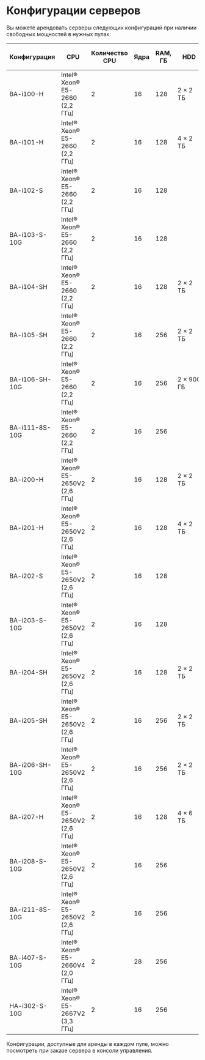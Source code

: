 # Конфигурации серверов

Вы можете арендовать серверы следующих конфигураций при наличии свободных мощностей в нужных пулах:

| Конфигурация   | CPU                                  | Количество<br>CPU | Ядра | RAM, ГБ | HDD                  | SSD                   | Приватная сеть,</br>Гбит/с | Публичная сеть,</br>Гбит/с |
|----------------|--------------------------------------|-------------------|------|---------|----------------------|-----------------------|----------------------------|----------------------------|
| BA-i100-H      | Intel® Xeon®<br/>E5-2660 (2,2 ГГц)   | 2                 | 16   | 128     | 2&nbsp;×&nbsp;2 ТБ   |                       | 1                          | 1                          |
| BA-i101-H      | Intel® Xeon®<br/>E5-2660 (2,2 ГГц)   | 2                 | 16   | 128     | 4&nbsp;×&nbsp;2 ТБ   |                       | 1                          | 1                          |
| BA-i102-S      | Intel® Xeon®<br/>E5-2660 (2,2 ГГц)   | 2                 | 16   | 128     |                      | 2&nbsp;×&nbsp;900 ГБ  | 1                          | 1                          |
| BA-i103-S-10G  | Intel® Xeon®<br/>E5-2660 (2,2 ГГц)   | 2                 | 16   | 128     |                      | 2&nbsp;×&nbsp;900 ГБ  | 10                         | 1                          |
| BA-i104-SH     | Intel® Xeon®<br/>E5-2660 (2,2 ГГц)   | 2                 | 16   | 128     | 2&nbsp;×&nbsp;2 ТБ   | 2&nbsp;×&nbsp;900 ГБ  | 1                          | 1                          |
| BA-i105-SH     | Intel® Xeon®<br/>E5-2660 (2,2 ГГц)   | 2                 | 16   | 256     | 2&nbsp;×&nbsp;2 ТБ   | 2&nbsp;×&nbsp;900 ГБ  | 1                          | 1                          |
| BA-i106-SH-10G | Intel® Xeon®<br/>E5-2660 (2,2 ГГц)   | 2                 | 16   | 256     | 2&nbsp;×&nbsp;900 ГБ | 2&nbsp;×&nbsp;900 ГБ  | 10                         | 1                          |
| BA-i111-8S-10G | Intel® Xeon®<br/>E5-2660 (2,2 ГГц)   | 2                 | 16   | 256     |                      | 8&nbsp;×&nbsp;1,9 ТБ  | 10                         | 10                         |
| BA-i200-H      | Intel® Xeon®<br/>E5-2650V2 (2,6 ГГц) | 2                 | 16   | 128     | 2&nbsp;×&nbsp;2 ТБ   |                       | 1                          | 1                          |
| BA-i201-H      | Intel® Xeon®<br/>E5-2650V2 (2,6 ГГц) | 2                 | 16   | 128     | 4&nbsp;×&nbsp;2 ТБ   |                       | 1                          | 1                          |
| BA-i202-S      | Intel® Xeon®<br/>E5-2650V2 (2,6 ГГц) | 2                 | 16   | 128     |                      | 2&nbsp;×&nbsp;900 ГБ  | 1                          | 1                          |
| BA-i203-S-10G  | Intel® Xeon®<br/>E5-2650V2 (2,6 ГГц) | 2                 | 16   | 128     |                      | 2&nbsp;×&nbsp;900 ГБ  | 10                         | 1                          |
| BA-i204-SH     | Intel® Xeon®<br/>E5-2650V2 (2,6 ГГц) | 2                 | 16   | 128     | 2&nbsp;×&nbsp;2 ТБ   | 2&nbsp;×&nbsp;900 ГБ  | 1                          | 1                          |
| BA-i205-SH     | Intel® Xeon®<br/>E5-2650V2 (2,6 ГГц) | 2                 | 16   | 256     | 2&nbsp;×&nbsp;2 ТБ   | 2&nbsp;×&nbsp;900 ГБ  | 1                          | 1                          |
| BA-i206-SH-10G | Intel® Xeon®<br/>E5-2650V2 (2,6 ГГц) | 2                 | 16   | 256     | 2&nbsp;×&nbsp;2 ТБ   | 2&nbsp;×&nbsp;900 ГБ  | 10                         | 1                          |
| BA-i207-H      | Intel® Xeon®<br/>E5-2650V2 (2,6 ГГц) | 2                 | 16   | 128     | 4&nbsp;×&nbsp;6 ТБ   |                       | 1                          | 1                          |
| BA-i208-S-10G  | Intel® Xeon®<br/>E5-2650V2 (2,6 ГГц) | 2                 | 16   | 256     |                      | 4&nbsp;×&nbsp;3,8 ТБ  | 10                         | 10                         |
| BA-i211-8S-10G | Intel® Xeon®<br/>E5-2650V2 (2,6 ГГц) | 2                 | 16   | 256     |                      | 8&nbsp;×&nbsp;1,9 ТБ  | 10                         | 10                         |
| BA-i407-S-10G  | Intel® Xeon®<br/>E5-2660V4 (2,0 ГГц) | 2                 | 28   | 256     |                      | 4&nbsp;×&nbsp;3,8 ТБ  | 10                         | 10                         |
| HA-i302-S-10G  | Intel® Xeon®<br/>E5-2667V2 (3,3 ГГц) | 2                 | 16   | 256     |                      | 4&nbsp;×&nbsp;3,8 ТБ  | 10                         | 10                         |


Конфигурации, доступные для аренды в каждом пуле, можно посмотреть при заказе сервера в консоли управления.